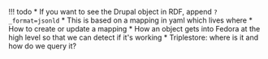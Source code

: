 !!! todo
    * If you want to see the Drupal object in RDF, append `?_format=jsonld`
    * This is based on a mapping in yaml which lives where
    * How to create or update a mapping
    * How an object gets into Fedora at the high level so that we can detect if it's working
    * Triplestore: where is it and how do we query it?
